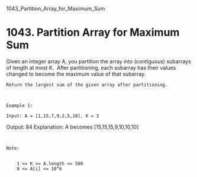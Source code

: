 1043_Partition_Array_for_Maximum_Sum
# 1043. Partition Array for Maximum Sum

Given an integer array A, you partition the array into (contiguous) subarrays of
        length at most K.  After partitioning, each subarray has their values
        changed to become the maximum value of that subarray.

    Return the largest sum of the given array after partitioning.

     

    Example 1:

    Input: A = [1,15,7,9,2,5,10], K = 3
Output: 84
Explanation: A becomes [15,15,15,9,10,10,10]

     

    Note:

    
        1 <= K <= A.length <= 500
        0 <= A[i] <= 10^6